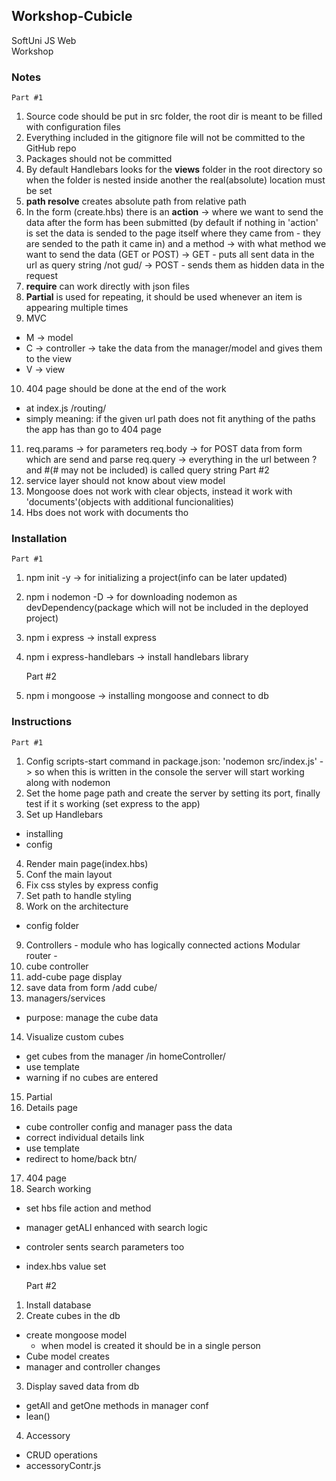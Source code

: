 ## Workshop-Cubicle
SoftUni JS Web  
Workshop

### Notes
    Part #1
1. Source code should be put in src folder, the root dir is meant to be filled with configuration files
2. Everything included in the gitignore file will not be committed to the GitHub repo
3. Packages should not be committed
4. By default Handlebars looks for the **views** folder in the root directory
so when the folder is nested inside another the real(absolute) location must be set 
5. **path resolve** creates absolute path from relative path
6. In the form (create.hbs) there is an **action** -> where we want to send the data after the form has been submitted (by default if nothing in 'action' is set the data is sended to the page itself where they came from - they are sended to the path it came in)
and a method -> with what method we want to send the data (GET or POST) -> GET - puts all sent data in the url as query string /not gud/ -> POST - sends them as hidden data in the request
7. **require** can work directly with json files
8. **Partial** is used for repeating, it should be used whenever an item is appearing multiple times
9. MVC
- M -> model
- C -> controller -> take the data from the manager/model and gives them to the view
- V -> view
10. 404 page should be done at the end of the work
- at index.js /routing/
- simply meaning: if the given url path does not fit anything of the paths the app has than go to 404 page
11. req.params -> for parameters
req.body -> for POST data from form which are send and parse
req.query -> everything in the url between ? and #(# may not be included) is called query string
    Part #2
1. service layer should not know about view model
2. Mongoose does not work with clear objects, instead it work with 'documents'(objects with additional funcionalities)
3. Hbs does not work with documents tho

### Installation
    Part #1
1. npm init -y -> for initializing a project(info can be later updated)
2. npm i nodemon -D -> for downloading nodemon as devDependency(package which will not be included in the deployed project)
3. npm i express -> install express
4. npm i express-handlebars -> install handlebars library
    
    Part #2
1. npm i mongoose -> installing mongoose and connect to db

### Instructions
    Part #1
1. Config scripts-start command in package.json: 'nodemon src/index.js' -> so when this is written in the console the server will start working along with nodemon
2. Set the home page path and create the server by setting its port, finally test if it s working (set express to the app)
3. Set up Handlebars
- installing
- config
4. Render main page(index.hbs)
5. Conf the main layout
6. Fix css styles by express config
7. Set path to handle styling
8. Work on the architecture
- config folder
9. Controllers - module who has logically connected actions
Modular router -
10. cube controller
11. add-cube page display
12. save data from form /add cube/
13. managers/services
- purpose: manage the cube data
14. Visualize custom cubes
- get cubes from the manager /in homeController/
- use template
- warning if no cubes are entered 
15. Partial 
16. Details page
- cube controller config and manager pass the data
- correct individual details link
- use template
- redirect to home/back btn/
17. 404 page
18. Search working
- set hbs file action and method
- manager getALl enhanced with search logic
- controler sents search parameters too
- index.hbs value set

    Part #2
1. Install database
2. Create cubes in the db
- create mongoose model
    - when model is created it should be in a single person
- Cube model creates
- manager and controller changes
3. Display saved data from db
- getAll and getOne methods in manager conf
- lean()
4. Accessory
- CRUD operations
- accessoryContr.js